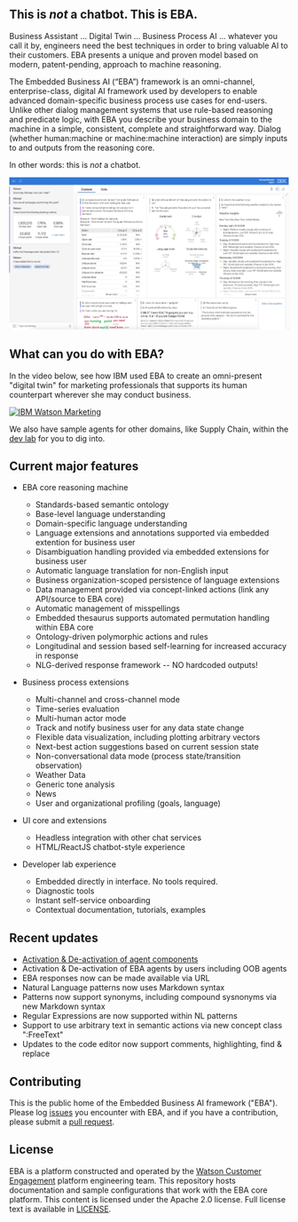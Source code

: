 ## This is *not* a chatbot. This is EBA.

Business Assistant ... Digital Twin ... Business Process AI ... whatever you call it by, engineers need the best techniques in order to bring valuable AI to their customers.  EBA presents a unique and proven model based on modern, patent-pending, approach to machine reasoning.

The Embedded Business AI (“EBA”) framework is an omni-channel, enterprise-class, digital AI framework used by developers to enable advanced domain-specific business process use cases for end-users. Unlike other dialog management systems that use rule-based reasoning and predicate logic, with EBA you describe your business domain to the machine in a simple, consistent, complete and straightforward way. Dialog (whether human:machine or machine:machine interaction) are simply inputs to and outputs from the reasoning core.

In other words: this is *not* a chatbot.

[![Watson Marketing Assistant powered by EBA](/assets/img/eba_wma_screenshot.png "Watson Marketing Assistant powered by EBA")](/assets/img/eba_wma_screenshot.png)

## What can you do with EBA?

In the video below, see how IBM used EBA to create an omni-present "digital twin" for marketing professionals that supports its human counterpart wherever she may conduct business. 

[![IBM Watson Marketing](https://img.youtube.com/vi/KlavNwVEEuU/0.jpg)](https://www.youtube.com/watch?v=KlavNwVEEuU)

We also have sample agents for other domains, like Supply Chain, within the [dev lab](https://eba.ibm.com/assistant#/lab) for you to dig into.


## Current major features ##

* EBA core reasoning machine 
  * Standards-based semantic ontology
  * Base-level language understanding
  * Domain-specific language understanding
  * Language extensions and annotations supported via embedded extention for business user
  * Disambiguation handling provided via embedded extensions for business user 
  * Automatic language translation for non-English input
  * Business organization-scoped persistence of language extensions
  * Data management provided via concept-linked actions (link any API/source to EBA core)
  * Automatic management of misspellings
  * Embedded thesaurus supports automated permutation handling within EBA core
  * Ontology-driven polymorphic actions and rules
  * Longitudinal and session based self-learning for increased accuracy in response
  * NLG-derived response framework -- NO hardcoded outputs!
  
* Business process extensions
  * Multi-channel and cross-channel mode
  * Time-series evaluation
  * Multi-human actor mode
  * Track and notify business user for any data state change
  * Flexible data visualization, including plotting arbitrary vectors
  * Next-best action suggestions based on current session state 
  * Non-conversational data mode (process state/transition observation)
  * Weather Data
  * Generic tone analysis 
  * News 
  * User and organizational profiling (goals, language)
  
* UI core and extensions
  * Headless integration with other chat services
  * HTML/ReactJS chatbot-style experience
  
* Developer lab experience
  * Embedded directly in interface. No tools required.
  * Diagnostic tools
  * Instant self-service onboarding
  * Contextual documentation, tutorials, examples
 
## Recent updates

 * [Activation & De-activation of agent components](./release/blogs/ComponentActivation.md)
 * Activation & De-activation of EBA agents by users including OOB agents
 * EBA responses now can be made available via URL
 * Natural Language patterns now uses Markdown syntax
 * Patterns now support synonyms, including compound sysnonyms via new Markdown syntax
 * Regular Expressions are now supported within NL patterns
 * Support to use arbitrary text in semantic actions via new concept class ":FreeText"
 * Updates to the code editor now support comments, highlighting, find & replace

## Contributing

This is the public home of the Embedded Business AI framework ("EBA"). Please log [issues](https://github.com/ibm-watson-embedded-business-assistant/eba-example-agents/issues) you encounter with EBA, and if you have a contribution, please submit a [pull request](https://github.com/ibm-watson-embedded-business-assistant/eba-example-agents/pulls).

## License

EBA is a platform constructed and operated by the [Watson Customer Engagement](https://www.ibm.com/customer-engagement) platform engineering team. This repository hosts documentation and sample configurations that work with the EBA core platform. This content is licensed under the Apache 2.0 license. Full license text is
available in [LICENSE](LICENSE).

